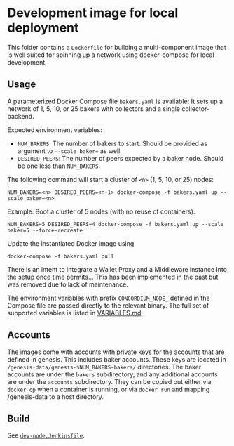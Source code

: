 # Development image for local deployment

This folder contains a `Dockerfile` for building a multi-component image that is well suited for
spinning up a network using docker-compose for local development.

## Usage

A parameterized Docker Compose file `bakers.yaml` is available:
It sets up a network of 1, 5, 10, or 25 bakers with collectors and a single collector-backend.

Expected environment variables:

- `NUM_BAKERS`: The number of bakers to start. Should be provided as argument to `--scale baker=` as well.
- `DESIRED_PEERS`: The number of peers expected by a baker node. Should be one less than `NUM_BAKERS`.

The following command will start a cluster of `<n>` (1, 5, 10, or 25) nodes:

```
NUM_BAKERS=<n> DESIRED_PEERS=<n-1> docker-compose -f bakers.yaml up --scale baker=<n>
```

Example: Boot a cluster of 5 nodes (with no reuse of containers):

```
NUM_BAKERS=5 DESIRED_PEERS=4 docker-compose -f bakers.yaml up --scale baker=5 --force-recreate
```

Update the instantiated Docker image using

```
docker-compose -f bakers.yaml pull
```

There is an intent to integrate a Wallet Proxy and a Middleware instance into the setup
once time permits...
This has been implemented in the past but was removed due to lack of maintenance.

The environment variables with prefix `CONCORDIUM_NODE_` defined in the Compose file are passed directly
to the relevant binary.
The full set of supported variables is listed in [VARIABLES.md](../VARIABLES.md).

## Accounts

The images come with accounts with private keys for the accounts that are
defined in genesis. This includes baker accounts. These keys are located in
`/genesis-data/genesis-$NUM_BAKERS-bakers/` directories. The baker accounts are
under the `bakers` subdirectory, and any additional accounts are under the
`accounts` subdirectory. They can be copied out either via `docker cp` when a
container is running, or via `docker run` and mapping /genesis-data to a host directory.

## Build

See [`dev-node.Jenkinsfile`](jenkinsfiles/dev-node.Jenkinsfile).
